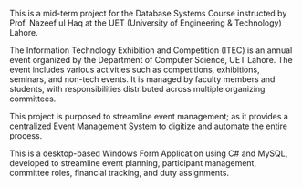 This is a mid-term project for the Database Systems Course instructed by Prof. Nazeef ul Haq at the UET (University of Engineering & Technology) Lahore.

The Information Technology Exhibition and Competition (ITEC) is an annual event organized 
by the Department of Computer Science, UET Lahore. The event includes various activities 
such as competitions, exhibitions, seminars, and non-tech events. It is managed by faculty 
members and students, with responsibilities distributed across multiple organizing committees.

This project is purposed to streamline event management; as it provides a centralized Event Management System to 
digitize and automate the entire process.

This is a desktop-based Windows Form Application using C# and MySQL, developed to 
streamline event planning, participant management, committee roles, financial tracking, and 
duty assignments.
